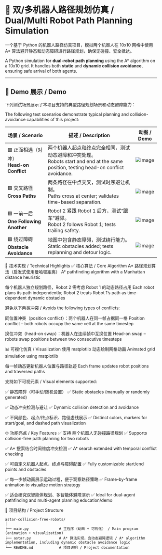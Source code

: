 # 🤖 双/多机器人路径规划仿真 / Dual/Multi Robot Path Planning Simulation

一个基于 Python 的机器人路径仿真项目，模拟两个机器人在 10x10 网格中使用 A* 算法避开静态和动态障碍进行路径规划，确保无碰撞、安全抵达。

A Python simulation for **dual-robot path planning** using the A* algorithm on a 10x10 grid. It handles both **static** and **dynamic collision avoidance**, ensuring safe arrival of both agents.

---

## 🎥 Demo 展示 / Demo

下列测试场景展示了本项目支持的典型路径规划场景和动态避障能力：

The following test scenarios demonstrate typical planning and collision-avoidance capabilities of this project:

| 场景 / Scenario | 描述 / Description | 动图 / Demo |
|----------------|--------------------|-------------|
| 🟥 正面相遇（对冲）<br>**Head-on Conflict** | 两个机器人起点和终点完全相同，测试动态避障和冲突处理。<br>Robots start and end at the same position, testing head-on conflict avoidance. | ![Image](https://github.com/user-attachments/assets/ff61d969-8764-4c17-b183-dfc8b26523db) |
| 🟩 交叉路径<br>**Cross Paths** | 两条路径在中点交叉，测试时序避让机制。<br>Paths cross at center; validates time-based separation. | ![Image](https://github.com/user-attachments/assets/47643c80-d3f7-4858-910c-b19987ac8a35) |
| 🟦 一前一后<br>**One Following Another** | Robot 2 紧跟 Robot 1 后方，测试“跟车”避障。<br>Robot 2 follows Robot 1; tests trailing safety. | ![Image](https://github.com/user-attachments/assets/64e33f4b-dde9-43a4-992f-05410a3003b3) |
| 🟪 绕过障碍<br>**Obstacle Avoidance** | 地图中包含静态障碍，测试绕行能力。<br>Static obstacles added; tests replanning and detour logic. | ![Image](https://github.com/user-attachments/assets/3b428328-c562-45ba-95bb-f196e9774d70) |


🔧 技术实现 / Technical Highlights
✅ 核心算法 / Core Algorithm
A* 路径规划算法（启发式使用曼哈顿距离）
A* pathfinding algorithm with a Manhattan distance heuristic

每个机器人独立规划路径，Robot 2 需考虑 Robot 1 的动态路径占用
Each robot plans its path independently; Robot 2 treats Robot 1’s path as time-dependent dynamic obstacles

避免以下两类冲突 / Avoids the following types of conflicts:

同位置冲突（position conflict）：两个机器人在同一帧占据同一格
Position conflict – both robots occupy the same cell at the same timestep

换位冲突（head-on swap）：机器人在连续帧中互换位置
Head-on swap – robots swap positions between two consecutive timesteps

📊 可视化仿真 / Visualization
使用 matplotlib 动态绘制网格动画
Animated grid simulation using matplotlib

每一帧动态更新机器人位置与路径轨迹
Each frame updates robot positions and traversed paths

支持如下可视元素 / Visual elements supported:

✅ 静态障碍（可手动/随机设置）
✅ Static obstacles (manually or randomly generated)

✅ 动态冲突检测与避让
✅ Dynamic collision detection and avoidance

✅ 不同颜色、起点/终点标识、路径虚线展示
✅ Distinct colors, markers for start/goal, and dashed path visualization

⚙️ 功能亮点 / Key Features
✅ 支持 两个机器人无碰撞路径规划
✅ Supports collision-free path planning for two robots

✅ A* 搜索结合时间维度冲突检测
✅ A* search extended with temporal conflict checking

✅ 可自定义机器人起点、终点与障碍配置
✅ Fully customizable start/end points and obstacles

✅ 每一步帧动画展示运动过程，便于观察路径策略
✅ Frame-by-frame animation to visualize motion strategy

✅ 适合研究双智能体规划、多智能体避障演示
✅ Ideal for dual-agent pathfinding and multi-agent planning education/demo

📁 项目结构 / Project Structure
```
astar-collision-free-robots/
│
├── main.py              # 主程序（动画 + 可视化） / Main program (animation + visualization)
├── astar.py             # A* 算法实现，含动态避障逻辑 / A* algorithm implementation, including dynamic obstacle avoidance logic
└── README.md            # 项目说明 / Project documentation
```
